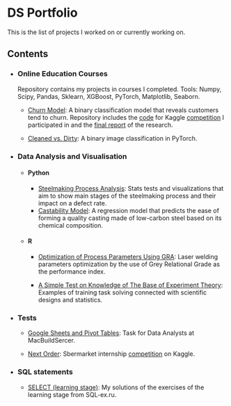 # DS Portfolio

This is the list of projects I worked on or currently working on. 

## Contents

- ### Online Education Courses

  Repository contains my projects in courses I completed. Tools: Numpy, Scipy, Pandas, Sklearn, XGBoost, PyTorch, Matplotlib, Seaborn.

  - [Churn Model](https://github.com/kennythecanary/data-science-portfolio/blob/main/coursera/churn_prediction): A binary classification model that reveals customers tend to churn. Repository includes the [code](https://github.com/kennythecanary/data-science-portfolio/blob/main/coursera/churn_prediction/churn_kaggle_prediction.ipynb) for Kaggle [competition](https://www.kaggle.com/c/telecom-clients-prediction2) I participated in and the [final report](https://github.com/kennythecanary/data-science-portfolio/blob/main/coursera/churn_prediction/churn_final_report.ipynb) of the research.

  - [Cleaned vs. Dirty](https://github.com/kennythecanary/data-science-portfolio/blob/main/stepic/nn_n_cv/cleaned_vs_dirty.ipynb): A binary image classification in PyTorch. 

- ### Data Analysis and Visualisation

  - #### Python

    - [Steelmaking Process Analysis](https://github.com/kennythecanary/data-science-portfolio/blob/main/data_visualization/steelmaking/steelmaking_viz.ipynb): Stats tests and visualizations that aim to show main stages of the steelmaking process and their impact on a defect rate.
    - [Castability Model](https://github.com/kennythecanary/data-science-portfolio/blob/main/data_visualization/castability/castability_model.ipynb): A regression model that predicts the ease of forming a quality casting made of low-carbon steel based on its chemical composition.

  - #### R

    - [Optimization of Process Parameters Using GRA](https://rpubs.com/kennythecanary/gra_laser_welding): Laser welding parameters optimization by the use of Grey Relational Grade as the performance index.
    
    - [A Simple Test on Knowledge of The Base of Experiment Theory](https://rpubs.com/kennythecanary/uksim_paper): Examples of training task solving connected with scientific designs and statistics.

- ### Tests

  - [Google Sheets and Pivot Tables](https://github.com/kennythecanary/data-science-portfolio/blob/main/test/macbuildserver/data_analyst_test.ipynb): Task for Data Analysts at MacBuildSercer.
  
  - [Next Order](https://github.com/kennythecanary/data-science-portfolio/blob/main/test/sbermarket/next_order.ipynb): Sbermarket internship [сompetition](https://www.kaggle.com/c/sbermarket-internship-competition/) on Kaggle. 

- ### SQL statements

  - [SELECT (learning stage)](https://github.com/kennythecanary/data-science-portfolio/blob/main/SQL_exercises/learning_stage): My solutions of the exercises of the learning stage from SQL-ex.ru. 
